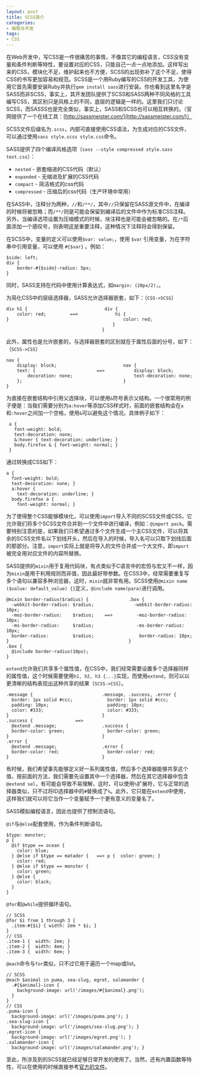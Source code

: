 ```yaml
---
layout: post
title: SCSS简介
categories:
- 编程与开发
tags:
- CSS
---
```


在Web开发中，写CSS是一件很痛苦的事情，不像其它的编程语言，CSS没有变量和条件判断等特性，要设置对应的CSS，只能自己一点一点地添加。这样写出来的CSS，模块化不足，维护起来也不方便，SCSS的出现弥补了这个不足，使得CSS的书写更加容易和规范。SCSS是一个用Ruby编写的CSS的开发工具，为使用它首先需要安装Ruby并执行`gem install sass`进行安装。你也看到这里名字是SASS而非SCSS，事实上，其开发团队提供了SCSS和SASS两种不同风格的工具编写CSS，其区别只是风格上的不同，底层的逻辑是一样的。这里我们只讨论SCSS，而SASSS也是完全类似，事实上，SASS和SCSS也可以相互转换的。（官网提供了一个在线工具：[http://sassmeister.com/](http://sassmeister.com/)）

SCSS文件后缀名为`.scss`，内部可直接使用CSS语法，为生成对应的CSS文件，可以通过使用`sass style.scss style.css`命令。

SASS提供了四个编译风格选项（`sass --style compressed style.sass test.css`）：

* `nested` - 嵌套缩进的CSS代码（默认）
* `expanded` - 无缩进及扩展的CSS代码
* `compact` - 简洁格式的css代码
* `compressed` - 压缩后的css代码（生产环境中常用）

在SASS中，注释分为两种，`//`和`/**/`，其中`//`只保留在SASS源文件中，在编译的时候将被忽略；而`/**/`则是可能会保留到编译后的文件中作为标准CSS注释。另外，当编译选项设置为压缩模式的时候，块注释也是可能会被忽略的。在`/*`后面添加一个感叹号，则表明这是重要注释，这种情况下注释将会得到保留。

在SCSS中，变量的定义可以使用`$var: value;`，使用 `$var` 引用变量，为在字符串中引用变量，可以使用 `#{$var}` 。例如：

    $side: left;
    div {
        border-#{$side}-radius: 5px;
    }

同时，SASS支持在代码中使用计算表达式，如`margin: (20px/2);`。

为简化CSS中的层级选择器，SASS允许选择器嵌套，如下：（`CSS->SCSS`）

    div h1 {                             div {
        color: red;         ==>              hi {
    }                                           color: red; 
                                            }
                                        }

此外，属性也是允许嵌套的，与选择器嵌套的区别就在于属性后面的分号，如下：（`SCSS->CSS`）

    nav {
        display: block;                         nav {
        text: {                       ==>           display: block;
            decoration: none;                       text-decoration: none;
        };                                      }
    }

为直接在嵌套结构中引用父选择块，可以使用`&`符号表示父结构。一个很常用的例子便是：当我们需要分别为`a:hover`等添加CSS样式时，前面的嵌套结构会在`a`和`:hover`之间加一个空格，使用`&`可以避免这个情况。具体例子如下：

     a { 
       font-weight: bold;
       text-decoration: none;
       &:hover { text-decoration: underline; }
       body.firefox & { font-weight: normal; }
     }

通过转换成CSS如下：

    a {
      font-weight: bold;
      text-decoration: none; }
      a:hover {
        text-decoration: underline; }
      body.firefox a {
        font-weight: normal; }

为了使得整个CSS能够模块化，可以使用`import`导入不同的SCSS文件或CSS，它允许我们将多个SCSS文件合并到一个文件中进行编译，例如：`@import pack`。需要特别注意的是，如果我们只希望通过多个文件生成一个主CSS文件，可以将其余的SCSS文件名以下划线开头，然后在导入的时候，导入名可以只取下划线后面的那部分。注意，`import`实际上就是将导入的文件合并成一个大文件，即`import`被完全用对应文件的内容所替换。

SASS提供的`mixin`用于复用代码块，有点类似于C语言中的宏但与宏又不一样，因为`mixin`是用于利用规则而非值，因此最好带参数。在CSS3中，经常需要重复写多个语句以兼容多种浏览器，这时，`mixin`就非常有用。SCSS使用`@mixin name ($value: default_value) {}`定义，`@include name(para)`进行调用。

    @mixin border-radius($radius) {               .box {
      -webkit-border-radius: $radius;               -webkit-border-radius: 10px;
      -moz-border-radius:    $radius;    ==>         -moz-border-radius: 10px;
      -ms-border-radius:     $radius;                -ms-border-radius: 10px;
      border-radius:         $radius;                 border-radius: 10px;
    }                                             }
    .box {
      @include border-radius(10px);
    }

`extend`允许我们共享多个属性值，在CSS中，我们经常需要设置多个选择器同样的属性值，这个时候需要使用`h1, h2, h3 {...}`实现，而使用`extend`，则可以以更清晰的结构表现出这种共享的结果（`SCSS->CSS`）。

    .message {                          .message, .success, .error {
      border: 1px solid #ccc;             border: 1px solid #ccc;
      padding: 10px;                      padding: 10px;
      color: #333;                        color: #333;
    }                                   }
    .success {                ==>       
      @extend .message;                 .success {
      border-color: green;                border-color: green;
    }                                   }
    .error {                            
      @extend .message;                 .error {
      border-color: red;                  border-color: red;
    }                                   }

有时候，我们希望事先能够定义好一系列属性值，然后多个选择器能够共享这个值，按前面的方法，我们需要先设置其中一个选择器，然后在其它选择器中包含`@extend sel`，有可能会导致不易理解，这时，可以使用`%`扩展符，它与正常的选择器类似，只不过将ID选择器中的`#`替换成了`%`。此外，它只能在`extend`中使用，这样我们就可以将它当作一个变量赋予一个更有意义的变量名了。

SASS模拟编程语言，因此也提供了控制流语句。

`@if`与`@else`配套使用，作为条件判断语句。

    $type: monster;
    p {
      @if $type == ocean {
        color: blue;
      } @else if $type == matador {   ==> p {  color: green; }
        color: red;
      } @else if $type == monster {
        color: green;
      } @else {
        color: black;
      }
    }

`@for`和`@while`提供循环语句。

    // SCSS
    @for $i from 1 through 3 {
      .item-#{$i} { width: 2em * $i; }
    }
    // CSS
    .item-1 {  width: 2em; }
    .item-2 {  width: 4em; }
    .item-3 {  width: 6em; }

`@each`命令与`for`类似，只不过它用于遍历一个map或list。

    // SCSS
    @each $animal in puma, sea-slug, egret, salamander {
      .#{$animal}-icon {
        background-image: url('/images/#{$animal}.png');
      }
    }
    // CSS
    .puma-icon {
      background-image: url('/images/puma.png'); }
    .sea-slug-icon {
      background-image: url('/images/sea-slug.png'); }
    .egret-icon {
      background-image: url('/images/egret.png'); }
    .salamander-icon {
      background-image: url('/images/salamander.png'); }

至此，所涉及到的SCSS就已经足够日常开发的使用了。当然，还有内置函数等特性，可以在使用的时候直接参考[官方的文件][1]。


  [1]: http://sass-lang.com/documentation/file.SASS_REFERENCE.html

